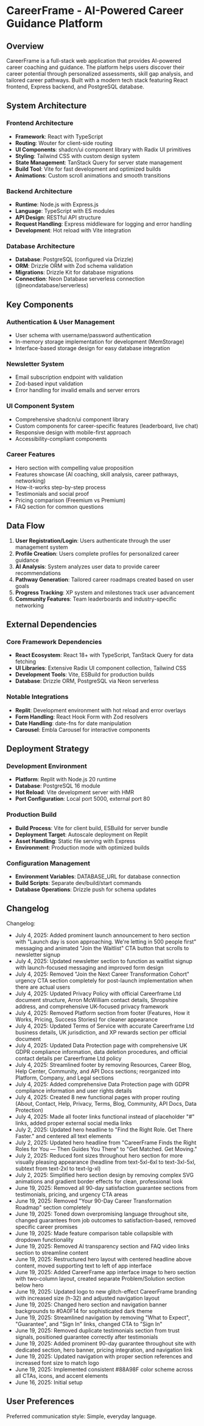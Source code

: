 # CareerFrame - AI-Powered Career Guidance Platform

## Overview

CareerFrame is a full-stack web application that provides AI-powered career coaching and guidance. The platform helps users discover their career potential through personalized assessments, skill gap analysis, and tailored career pathways. Built with a modern tech stack featuring React frontend, Express backend, and PostgreSQL database.

## System Architecture

### Frontend Architecture
- **Framework**: React with TypeScript
- **Routing**: Wouter for client-side routing
- **UI Components**: shadcn/ui component library with Radix UI primitives
- **Styling**: Tailwind CSS with custom design system
- **State Management**: TanStack Query for server state management
- **Build Tool**: Vite for fast development and optimized builds
- **Animations**: Custom scroll animations and smooth transitions

### Backend Architecture
- **Runtime**: Node.js with Express.js
- **Language**: TypeScript with ES modules
- **API Design**: RESTful API structure
- **Request Handling**: Express middleware for logging and error handling
- **Development**: Hot reload with Vite integration

### Database Architecture
- **Database**: PostgreSQL (configured via Drizzle)
- **ORM**: Drizzle ORM with Zod schema validation
- **Migrations**: Drizzle Kit for database migrations
- **Connection**: Neon Database serverless connection (@neondatabase/serverless)

## Key Components

### Authentication & User Management
- User schema with username/password authentication
- In-memory storage implementation for development (MemStorage)
- Interface-based storage design for easy database integration

### Newsletter System
- Email subscription endpoint with validation
- Zod-based input validation
- Error handling for invalid emails and server errors

### UI Component System
- Comprehensive shadcn/ui component library
- Custom components for career-specific features (leaderboard, live chat)
- Responsive design with mobile-first approach
- Accessibility-compliant components

### Career Features
- Hero section with compelling value proposition
- Features showcase (AI coaching, skill analysis, career pathways, networking)
- How-it-works step-by-step process
- Testimonials and social proof
- Pricing comparison (Freemium vs Premium)
- FAQ section for common questions

## Data Flow

1. **User Registration/Login**: Users authenticate through the user management system
2. **Profile Creation**: Users complete profiles for personalized career guidance
3. **AI Analysis**: System analyzes user data to provide career recommendations
4. **Pathway Generation**: Tailored career roadmaps created based on user goals
5. **Progress Tracking**: XP system and milestones track user advancement
6. **Community Features**: Team leaderboards and industry-specific networking

## External Dependencies

### Core Framework Dependencies
- **React Ecosystem**: React 18+ with TypeScript, TanStack Query for data fetching
- **UI Libraries**: Extensive Radix UI component collection, Tailwind CSS
- **Development Tools**: Vite, ESBuild for production builds
- **Database**: Drizzle ORM, PostgreSQL via Neon serverless

### Notable Integrations
- **Replit**: Development environment with hot reload and error overlays
- **Form Handling**: React Hook Form with Zod resolvers
- **Date Handling**: date-fns for date manipulation
- **Carousel**: Embla Carousel for interactive components

## Deployment Strategy

### Development Environment
- **Platform**: Replit with Node.js 20 runtime
- **Database**: PostgreSQL 16 module
- **Hot Reload**: Vite development server with HMR
- **Port Configuration**: Local port 5000, external port 80

### Production Build
- **Build Process**: Vite for client build, ESBuild for server bundle
- **Deployment Target**: Autoscale deployment on Replit
- **Asset Handling**: Static file serving with Express
- **Environment**: Production mode with optimized builds

### Configuration Management
- **Environment Variables**: DATABASE_URL for database connection
- **Build Scripts**: Separate dev/build/start commands
- **Database Operations**: Drizzle push for schema updates

## Changelog

Changelog:
- July 4, 2025: Added prominent launch announcement to hero section with "Launch day is soon approaching. We're letting in 500 people first" messaging and animated "Join the Waitlist" CTA button that scrolls to newsletter signup
- July 4, 2025: Updated newsletter section to function as waitlist signup with launch-focused messaging and improved form design
- July 4, 2025: Removed "Join the Next Career Transformation Cohort" urgency CTA section completely for post-launch implementation when there are actual users
- July 4, 2025: Updated Privacy Policy with official Careerframe Ltd document structure, Arron McWilliam contact details, Shropshire address, and comprehensive UK-focused privacy framework
- July 4, 2025: Removed Platform section from footer (Features, How it Works, Pricing, Success Stories) for cleaner appearance
- July 4, 2025: Updated Terms of Service with accurate Careerframe Ltd business details, UK jurisdiction, and XP rewards section per official document
- July 4, 2025: Updated Data Protection page with comprehensive UK GDPR compliance information, data deletion procedures, and official contact details per Careerframe Ltd policy
- July 4, 2025: Streamlined footer by removing Resources, Career Blog, Help Center, Community, and API Docs sections; reorganized into Platform, Company, and Legal sections
- July 4, 2025: Added comprehensive Data Protection page with GDPR compliance information and user rights details
- July 4, 2025: Created 8 new functional pages with proper routing (About, Contact, Help, Privacy, Terms, Blog, Community, API Docs, Data Protection)
- July 4, 2025: Made all footer links functional instead of placeholder "#" links, added proper external social media links
- July 2, 2025: Updated hero headline to "Find the Right Role. Get There Faster." and centered all text elements
- July 2, 2025: Updated hero headline from "CareerFrame Finds the Right Roles for You — Then Guides You There" to "Get Matched. Get Moving."
- July 2, 2025: Reduced font sizes throughout hero section for more visually pleasing appearance (headline from text-5xl-6xl to text-3xl-5xl, subtext from text-2xl to text-lg-xl)
- July 2, 2025: Simplified hero section design by removing complex SVG animations and gradient border effects for clean, professional look
- June 19, 2025: Removed all 90-day satisfaction guarantee sections from testimonials, pricing, and urgency CTA areas
- June 19, 2025: Removed "Your 90-Day Career Transformation Roadmap" section completely
- June 19, 2025: Toned down overpromising language throughout site, changed guarantees from job outcomes to satisfaction-based, removed specific career promises
- June 19, 2025: Made feature comparison table collapsible with dropdown functionality
- June 19, 2025: Removed AI transparency section and FAQ video links section to streamline content
- June 19, 2025: Restructured hero layout with centered headline above content, moved supporting text to left of app interface
- June 19, 2025: Added CareerFrame app interface image to hero section with two-column layout, created separate Problem/Solution section below hero
- June 19, 2025: Updated logo to new glitch-effect CareerFrame branding with increased size (h-32) and adjusted navigation layout
- June 19, 2025: Changed hero section and navigation banner backgrounds to #0A0F14 for sophisticated dark theme
- June 19, 2025: Streamlined navigation by removing "What to Expect", "Guarantee", and "Sign In" links, changed CTA to "Sign In"
- June 19, 2025: Removed duplicate testimonials section from trust signals, positioned guarantee correctly after testimonials
- June 19, 2025: Added prominent 90-day guarantee throughout site with dedicated section, hero banner, pricing integration, and navigation link
- June 19, 2025: Updated navigation with proper section references and increased font size to match logo
- June 19, 2025: Implemented consistent #88A98F color scheme across all CTAs, icons, and accent elements
- June 16, 2025: Initial setup

## User Preferences

Preferred communication style: Simple, everyday language.